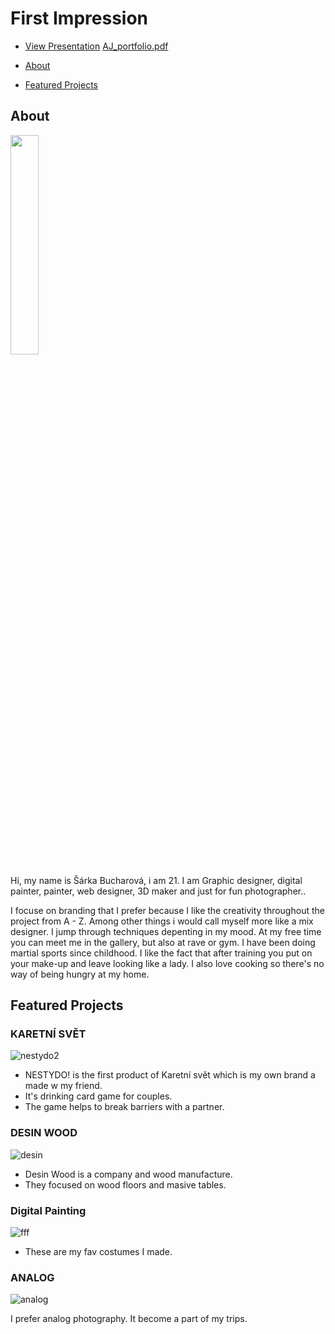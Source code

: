 # First Impression

<!-- This is a comment, only visible to the author: Add a link to your presentation. -->
<!-- Presentations do not need to be a PDF, you may link elsewhere, such as Figma, YouTube, etc. -->
<!-- Consider adding navigation to each section (About, Featured Projects, Notes, etc.) -->


- [View Presentation](img/surname-draft-first-impression-2023.pdf)  <!-- Add helpful hint as to what kind of file or destination is here. --> [AJ_portfolio.pdf](https://github.com/bucharova/english-for-designers-1/files/14014071/AJ_portfolio.pdf)

- [About](#about)
- [Featured Projects](#featured-projects)

  


## About



<img src="https://github.com/bucharova/english-for-designers/assets/150127129/34d5da4a-9639-462e-a48b-adacea52589c" width=30% height=30%>
 <!-- Consider including a headshot. We’re not designing, so keep the image width/height around 320px x 320px (square). Replace "surname" with your surname in the file name. --> 

Hi, my name is Šárka Bucharová, i am 21. I am Graphic designer, digital painter, painter, web designer, 3D maker and just for fun photographer..

I focuse on branding that I prefer because I like the creativity throughout the project from A - Z. Among other things i would call myself more like a mix designer. I jump through techniques depenting in my mood. At my free time you can meet me in the gallery, but also at rave or gym. I have been doing martial sports since childhood. I like the fact that after training you put on your make-up and leave looking like a lady. I also love cooking so there's no way of being hungry at my home.
## Featured Projects


### KARETNÍ SVĚT
![nestydo2](https://github.com/bucharova/english-for-designers-1/assets/150127129/6f4ffed4-03d8-465e-aef1-0040c7e62773)

<!-- Use a static poster image or animated GIF, but no video files. Again, keep the image width/height manageable, around 1280x x 720px (16:9 aspect ratio), or a max-width of 1280px. -->

- NESTYDO! is the first product of Karetní svět which is my own brand a made w my friend.
- It's drinking card game for couples.
- The game helps to break barriers with a partner.

### DESIN WOOD
![desin](https://github.com/bucharova/english-for-designers-1/assets/150127129/2fd49332-5748-42c7-bfc7-0b25e9580114)


- Desin Wood is a company and wood manufacture.
- They focused on wood floors and masive tables.

### Digital Painting

![fff](https://github.com/bucharova/english-for-designers-1/assets/150127129/12527fed-d8dd-47c5-95b9-d532f05e925d)

- These are my fav costumes I made.


### ANALOG

![analog](https://github.com/bucharova/english-for-designers-1/assets/150127129/416f6077-551d-4965-9e83-52d759936e42)

I prefer analog photography. It become a part of my trips.




